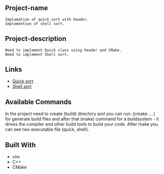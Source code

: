 ## Project-name
	Implemation of quick sort with header.
	Implemention of shell sort.

## Project-description
	Need to implement Quick class using header and CMake.
	Need to implement Shell sort.

## Links
- [Quick sort](https://www.geeksforgeeks.org/quicksort-on-singly-linked-list/)
- [Shell sort](https://www.geeksforgeeks.org/shellsort/)


## Available Commands

In the project need to create (build) directory and you can run: (cmake .. .) for generate build files and after that (make) command for a buildsystem - it drives the compiler and other build tools to build your code. After make you can see two executable file (quick, shell).


## Built With
- vim
- C++
- CMake
